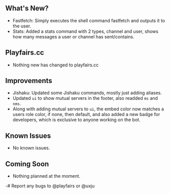 ## What's New?
- Fastfetch: Simply executes the shell command fastfetch and outputs it to the user.
- Stats: Added a stats command with 2 types, channel and user, shows how many messages a user or channel has sent/contains.



## Playfairs.cc
- Nothing new has changed to playfairs.cc


## Improvements
- Jishaku: Updated some Jishaku commands, mostly just adding aliases.
- Updated `ui` to show mutual servers in the footer, also readded `ms` and `nms`.
- Along with adding mutual servers to `ui`, the embed color now matches a users role color, if none, then default, and also added a new badge for developers, which is exclusive to anyone working on the bot.


## Known Issues
- No known issues.


## Coming Soon
- Nothing planned at the moment.


-# Report any bugs to @playfairs or @uxju
